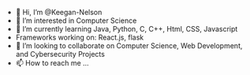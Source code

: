 - 👋 Hi, I’m @Keegan-Nelson
- 👀 I’m interested in Computer Science
- 🌱 I’m currently learning Java, Python, C, C++, Html, CSS, Javascript
-  Frameworks working on: React.js, flask
- 💞️ I’m looking to collaborate on Computer Science, Web Development, and Cybersecurity Projects 
- 📫 How to reach me ...

<!---
Keegan-Nelson/Keegan-Nelson is a ✨ special ✨ repository because its `README.md` (this file) appears on your GitHub profile.
You can click the Preview link to take a look at your changes.
--->
